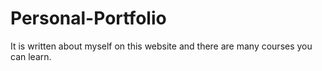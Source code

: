 # Personal-Portfolio
It is written about myself on this website and there are many courses you can learn.
